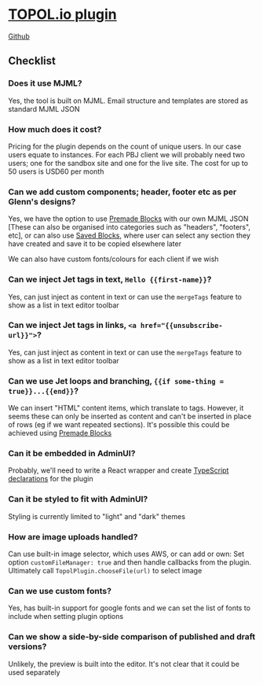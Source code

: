 # [TOPOL.io plugin](https://topol.io/tariff-plugin)

[Github](https://tlapi.github.io/topol-editor/)

## Checklist

### Does it use MJML?

Yes, the tool is built on MJML. Email structure and templates are stored as standard
MJML JSON

### How much does it cost?

Pricing for the plugin depends on the count of unique users. In our case users equate
to instances. For each PBJ client we will probably need two users; one for the sandbox site
and one for the live site. The cost for up to 50 users is USD60 per month

### Can we add custom components; header, footer etc as per Glenn's designs?

Yes, we have the option to use [Premade Blocks](https://tlapi.github.io/topol-editor/#premade-blocks)
with our own MJML JSON [These can also be organised into categories such as "headers", "footers", etc],
or can also use [Saved Blocks](https://tlapi.github.io/topol-editor/#saved-blocks), where user can
select any section they have created and save it to be copied elsewhere later

We can also have custom fonts/colours for each client if we wish

### Can we inject Jet tags in text, `Hello {{first-name}}`?

Yes, can just inject as content in text or can use the `mergeTags` feature to show
as a list in text editor toolbar

### Can we inject Jet tags in links, `<a href="{{unsubscribe-url}}">`?

Yes, can just inject as content in text or can use the `mergeTags` feature to show
as a list in text editor toolbar

### Can we use Jet loops and branching, `{{if some-thing = true}}...{{end}}`?

We can insert "HTML" content items, which translate to [<mj-raw>](https://mjml.io/documentation/#mj-raw)
tags. However, it seems these can only be inserted as content and can't be inserted
in place of rows (eg if we want repeated sections). It's possible this could be achieved
using [Premade Blocks](https://tlapi.github.io/topol-editor/#premade-blocks)

### Can it be embedded in AdminUI?

Probably, we'll need to write a React wrapper and create [TypeScript declarations](https://www.typescriptlang.org/docs/handbook/declaration-files/templates/module-d-ts.html) for the plugin

### Can it be styled to fit with AdminUI?

Styling is currently limited to "light" and "dark" themes

### How are image uploads handled?

Can use built-in image selector, which uses AWS, or can add or own: Set option `customFileManager: true`
and then handle callbacks from the plugin. Ultimately call `TopolPlugin.chooseFile(url)`
to select image

### Can we use custom fonts?

Yes, has built-in support for google fonts and we can set the list of fonts to include
when setting plugin options

### Can we show a side-by-side comparison of published and draft versions?

Unlikely, the preview is built into the editor. It's not clear that it could be used separately
